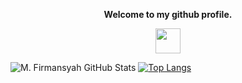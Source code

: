 <p align="center"><strong>Welcome to my github profile.</strong></p>
<p align="center"><img width="40" src="https://github.githubassets.com/images/mona-whisper.gif"></p>

![M. Firmansyah GitHub Stats](https://github-readme-stats.vercel.app/api?username=Firmank123&layout=compact&show_icons=true&include_all_commits=true)
[![Top Langs](https://github-readme-stats.vercel.app/api/top-langs/?username=Firmank123&layout=compact&show_icons=true&hide_border=false)](https://github.com/Firmank123)
